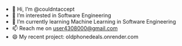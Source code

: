 - 👋 Hi, I’m @couldntaccept
- 👀 I’m interested in Software Engineering
- 🌱 I’m currently learning Machine Learning in Software Engineering
- 📫 Reach me on user4308000@gmail.com
- 😄 My recent project: oldphonedeals.onrender.com

<!---
couldntaccept/couldntaccept is a ✨ special ✨ repository because its `README.md` (this file) appears on your GitHub profile.
You can click the Preview link to take a look at your changes.
--->
